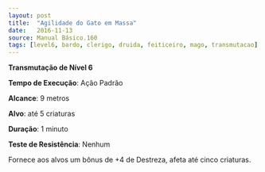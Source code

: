 ```yaml
---
layout: post
title:  "Agilidade do Gato em Massa"
date:   2016-11-13
source: Manual Básico.160
tags: [level6, bardo, clerigo, druida, feiticeiro, mago, transmutacao]
---
```


**Transmutação de Nível 6**

**Tempo de Execução**: Ação Padrão

**Alcance**: 9 metros

**Alvo**: até 5 criaturas

**Duração**: 1 minuto

**Teste de Resistência**: Nenhum

Fornece aos alvos um bônus de +4 de Destreza, afeta até cinco criaturas.